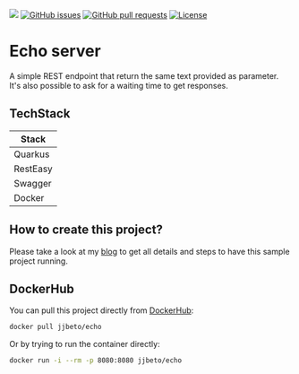 [![](https://github.com/jjbeto/echo/workflows/Publish/badge.svg)](https://github.com/jjbeto/echo/workflows/Publish/badge.svg)
[![GitHub issues](https://img.shields.io/github/issues-raw/jjbeto/echo?style=flat)](https://github.com/jjbeto/echo/issues)
[![GitHub pull requests](https://img.shields.io/github/issues-pr/jjbeto/echo)](https://github.com/jjbeto/echo/pulls)
[![License](https://img.shields.io/badge/License-Apache%202.0-blue.svg)](https://opensource.org/licenses/Apache-2.0)

# Echo server

A simple REST endpoint that return the same text provided as parameter. It's also possible to ask for a waiting time to get responses.

## TechStack

| Stack    |
| -------- |
| Quarkus  |
| RestEasy |
| Swagger  |
| Docker   |

## How to create this project?

Please take a look at my [blog](https://jjbeto.com/blog/2019/12/07/build-native-app-with-quarkus/) to get all details and steps to have this sample project running.

## DockerHub

You can pull this project directly from [DockerHub](https://hub.docker.com/r/jjbeto/echo):

```bash
docker pull jjbeto/echo
```

Or by trying to run the container directly:

```bash
docker run -i --rm -p 8080:8080 jjbeto/echo
```
